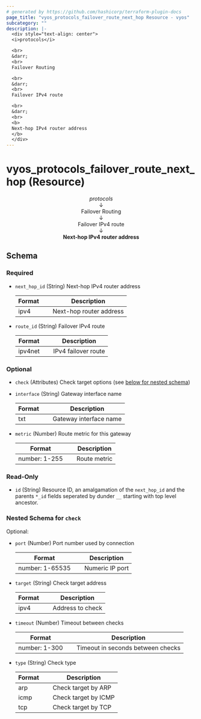 ```yaml
---
# generated by https://github.com/hashicorp/terraform-plugin-docs
page_title: "vyos_protocols_failover_route_next_hop Resource - vyos"
subcategory: ""
description: |-
  <div style="text-align: center">
  <i>protocols</i>

  <br>
  &darr;
  <br>
  Failover Routing

  <br>
  &darr;
  <br>
  Failover IPv4 route

  <br>
  &darr;
  <br>
  <b>
  Next-hop IPv4 router address
  </b>
  </div>
---
```


# vyos_protocols_failover_route_next_hop (Resource)

<div style="text-align: center">
<i>protocols</i>

<br>
&darr;
<br>
Failover Routing

<br>
&darr;
<br>
Failover IPv4 route

<br>
&darr;
<br>
<b>
Next-hop IPv4 router address
</b>
</div>



<!-- schema generated by tfplugindocs -->
## Schema

### Required

- `next_hop_id` (String) Next-hop IPv4 router address

    |  Format &emsp; | Description  |
    |----------|---------------|
    |  ipv4  &emsp; |  Next-hop router address  |
- `route_id` (String) Failover IPv4 route

    |  Format &emsp; | Description  |
    |----------|---------------|
    |  ipv4net  &emsp; |  IPv4 failover route  |

### Optional

- `check` (Attributes) Check target options (see [below for nested schema](#nestedatt--check))
- `interface` (String) Gateway interface name

    |  Format &emsp; | Description  |
    |----------|---------------|
    |  txt  &emsp; |  Gateway interface name  |
- `metric` (Number) Route metric for this gateway

    |  Format &emsp; | Description  |
    |----------|---------------|
    |  number: 1-255  &emsp; |  Route metric  |

### Read-Only

- `id` (String) Resource ID, an amalgamation of the `next_hop_id` and the parents `*_id` fields seperated by dunder `__` starting with top level ancestor.

<a id="nestedatt--check"></a>
### Nested Schema for `check`

Optional:

- `port` (Number) Port number used by connection

    |  Format &emsp; | Description  |
    |----------|---------------|
    |  number: 1-65535  &emsp; |  Numeric IP port  |
- `target` (String) Check target address

    |  Format &emsp; | Description  |
    |----------|---------------|
    |  ipv4  &emsp; |  Address to check  |
- `timeout` (Number) Timeout between checks

    |  Format &emsp; | Description  |
    |----------|---------------|
    |  number: 1-300  &emsp; |  Timeout in seconds between checks  |
- `type` (String) Check type

    |  Format &emsp; | Description  |
    |----------|---------------|
    |  arp  &emsp; |  Check target by ARP  |
    |  icmp  &emsp; |  Check target by ICMP  |
    |  tcp  &emsp; |  Check target by TCP  |

